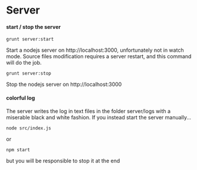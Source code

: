 # Server

#### start / stop the server

```
grunt server:start
```

Start a nodejs server on http://localhost:3000, unfortunately not in watch mode.
Source files modification requires a server restart, and this command will do the job.

```
grunt server:stop
```

Stop the nodejs server on http://localhost:3000

#### colorful log
The server writes the log in text files in the folder server/logs with a miserable black and white fashion.
If you instead start the server manually...

```
node src/index.js
```

or

```
npm start
```

but you will be responsible to stop it at the end
